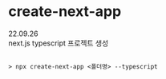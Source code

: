 # create-next-app

22.09.26  
next.js typescript 프로젝트 생성

```

> npx create-next-app <폴더명> --typescript
```
